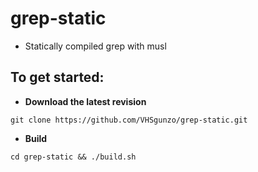 # grep-static
* Statically compiled grep with musl
## To get started:
* **Download the latest revision**
```
git clone https://github.com/VHSgunzo/grep-static.git
```
* **Build**
```
cd grep-static && ./build.sh
```
